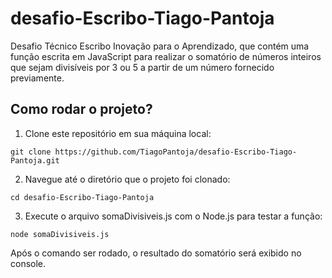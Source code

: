 # desafio-Escribo-Tiago-Pantoja
Desafio Técnico Escribo Inovação para o Aprendizado, que contém uma função escrita em JavaScript para realizar o somatório de números inteiros que sejam divisíveis por 3 ou 5 a partir de um número fornecido previamente.

## Como rodar o projeto?
1. Clone este repositório em sua máquina local:
   
```git clone https://github.com/TiagoPantoja/desafio-Escribo-Tiago-Pantoja.git```


2. Navegue até o diretório que o projeto foi clonado:

   
```cd desafio-Escribo-Tiago-Pantoja```


3. Execute o arquivo somaDivisiveis.js com o Node.js para testar a função:


```node somaDivisiveis.js```


Após o comando ser rodado, o resultado do somatório será exibido no console.
